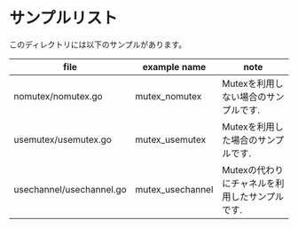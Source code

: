 # サンプルリスト

このディレクトリには以下のサンプルがあります。

|file|example name|note|
|----|------------|----|
|nomutex/nomutex.go|mutex\_nomutex|Mutexを利用しない場合のサンプルです.|
|usemutex/usemutex.go|mutex\_usemutex|Mutexを利用した場合のサンプルです.|
|usechannel/usechannel.go|mutex\_usechannel|Mutexの代わりにチャネルを利用したサンプルです.|